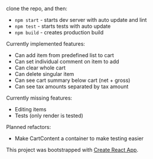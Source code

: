 clone the repo, and then:

- `npm start` - starts dev server with auto update and lint
- `npm test` - starts tests with auto update
- `npm build` - creates production build

Currently implemented features:
- Can add item from predefined list to cart
- Can set individual comment on item to add
- Can clear whole cart
- Can delete singular item
- Can see cart summary below cart (net + gross)
- Can see tax amounts separated by tax amount

Currently missing features:
- Editing items
- Tests (only render is tested)

Planned refactors:
- Make CartContent a container to make testing easier


This project was bootstrapped with [Create React App](https://github.com/facebookincubator/create-react-app).
